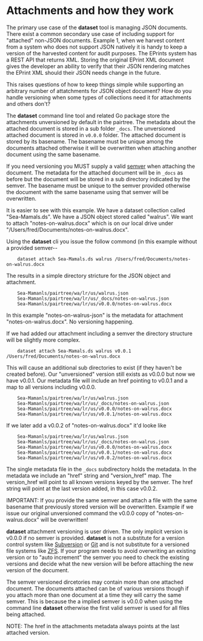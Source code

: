 
# Attachments and how they work

The primary use case of the **dataset** tool is managing JSON documents.
There exist a common secondary use case of including support for "attached"
non-JSON documents. Example 1, when we harvest content from a system who
does not support JSON natively it is handy to keep a version of the 
harvested content for audit purposes. The EPrints system has a REST
API that returns XML.  Storing the original EPrint XML document gives
the developer an ability to verify  that their JSON rendering matches
the EPrint XML should their JSON needs change in the future. 

This raises questions of how to keep things simple while supporting
an arbitrary number of attatchments for JSON object document? How do
you handle versioning when some types of collections need it for attachments
and others don't? 

The **dataset** command line tool and related Go package store the 
attachments unversioned by default in the pairtree. The metadata
about the attached document is stored in a sub folder `_docs`.
The unversioned attached document is stored in `v0.0.0` folder.
The attached document is stored by its basename.  The basename must 
be unique among the documents attached otherwise it will be overwritten 
when attaching another document using the same basename.

If you need versioning you MUST supply a valid [semver](https://semver.org)
when attaching the document. The metadata for the attached document will 
be in `_docs` as before but the document will be stored in a sub directory 
indicated by the semver.  The basename must be unique to the semver 
provided otherwise the document with the same basename using that semver 
will be overwritten.

It is easier to see with this example. We have a dataset collection
called "Sea-Mamals.ds". We have a JSON object stored called "walrus".
We want to attach "notes-on-walrus.docx" which is on our local
drive under "/Users/fred/Documents/notes-on-walrus.docx".

Using the **dataset** cli you issue the follow commond (in this
example without a provided semver--

```shell
    dataset attach Sea-Mamals.ds walrus /Users/fred/Documents/notes-on-walrus.docx
```

The results in a simple directory stricture for the JSON object and attachment.

```
    Sea-Mamanls/pairtree/wa/lr/us/walrus.json
    Sea-Mamanls/pairtree/wa/lr/us/_docs/notes-on-walrus.json
    Sea-Mamanls/pairtree/wa/lr/us/v0.0.0/notes-on-walrus.docx
```

In this example "notes-on-walrus-json" is the metadata for attachment
"notes-on-walrus.docx". No versioning happening.

If we had added our attachment including a semver the directory structure
will be slightly more complex.

```shell
    dataset attach Sea-Mamals.ds walrus v0.0.1 /Users/fred/Documents/notes-on-walrus.docx
```

This will cause an additional sub directories to exist (if they haven't be created
before). Our "unversioned" version still exists as v0.0.0 but now we have v0.0.1.
Our metadata file will include an href pointing to v0.0.1 and a map to all versions
including v0.0.0.

```
    Sea-Mamanls/pairtree/wa/lr/us/walrus.json
    Sea-Mamanls/pairtree/wa/lr/us/_docs/notes-on-walrus.json
    Sea-Mamanls/pairtree/wa/lr/us/v0.0.0/notes-on-walrus.docx
    Sea-Mamanls/pairtree/wa/lr/us/v0.0.1/notes-on-walrus.docx
```

If we later add a v0.0.2 of "notes-on-walrus.docx" it'd looke like

```
    Sea-Mamanls/pairtree/wa/lr/us/walrus.json
    Sea-Mamanls/pairtree/wa/lr/us/_docs/notes-on-walrus.json
    Sea-Mamanls/pairtree/wa/lr/us/v0.0.0/notes-on-walrus.docx
    Sea-Mamanls/pairtree/wa/lr/us/v0.0.1/notes-on-walrus.docx
    Sea-Mamanls/pairtree/wa/lr/us/v0.0.2/notes-on-walrus.docx
```

The single metadata file in the `_docs` subdirectory holds the metadata.
In the metadata we include an "href" string and "version_href" map. The
version_href will point to all known versions keyed by the semver. The
href string will point at the last version added, in this case v0.0.2.

IMPORTANT: If you provide the same semver and attach a file with the same
basename that previously stored version will be overwritten. Example if we
issue our original unversioned command the v0.0.0 copy of "notes-on-walrus.docx"
will be overwritten!

**dataset** attachment versioning is user driven. The only implicit version
is v0.0.0 if no semver is provided. **dataset** is not a substitute
for a version control system like [Subversion]() or [Git]() and is not
substitute for a versioned file systems like [ZFS](). If your
program needs to avoid overwriting an existing version or to "auto increment"
the semver you need to check the existing versions and decide what the
new version will be before attaching the new version of the document.

The semver versioned dircetories may contain more than one attached document.
The documents attached can be of various versions though if you attach 
more than one document at a time they will carry the same semver. This is because
the a implied semver is v0.0.0 when using the command line **dataset** otherwise
the first valid semver is used for all files being attached.

NOTE: The href in the attachments metadata always points at the last attached 
version.
